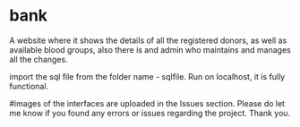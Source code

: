 # bank
A website where it shows the details of all the registered donors, as well as available blood groups, also there is and admin who maintains and manages all the changes.

import the sql file from the folder name - sqlfile.
Run on localhost, it is fully functional.

#images of the interfaces are uploaded in the Issues section. 
Please do let me know if you found any errors or issues regarding the project.
Thank you.
